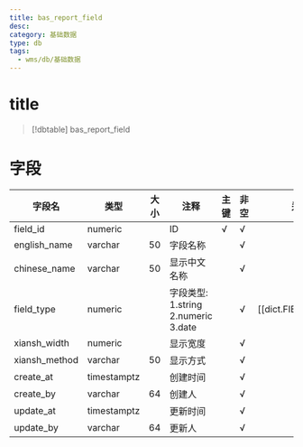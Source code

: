 ```yaml
---
title: bas_report_field
desc: 
category: 基础数据
type: db
tags:
  - wms/db/基础数据
---
```


# title
>[!dbtable] bas_report_field
> 

# 字段
| 字段名 | 类型 | 大小 | 注释 | 主键 | 非空 | 关联 |
| --- | --- | --- | --- | --- | --- | --- |
| field_id | numeric |  | ID | √ | √ |  |
| english_name | varchar | 50 | 字段名称 |  | √ |  |
| chinese_name | varchar | 50 | 显示中文名称 |  | √ |  |
| field_type | numeric |  | 字段类型: 1.string 2.numeric 3.date |  | √ | [[dict.FIELD_TYPE]] |
| xiansh_width | numeric |  | 显示宽度 |  | √ |  |
| xiansh_method | varchar | 50 | 显示方式 |  | √ |  |
| create_at | timestamptz |  | 创建时间 |  | √ |  |
| create_by | varchar | 64 | 创建人 |  | √ |  |
| update_at | timestamptz |  | 更新时间 |  | √ |  |
| update_by | varchar | 64 | 更新人 |  | √ |  |

